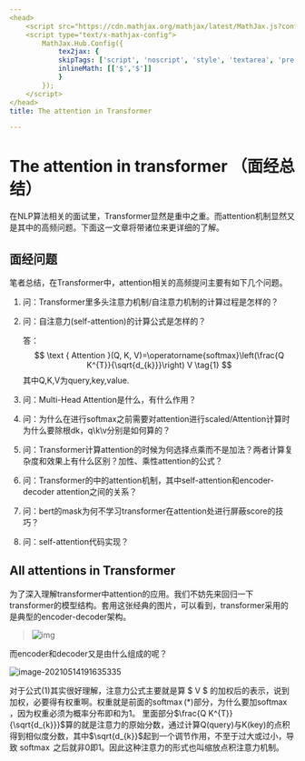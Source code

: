 ```yaml
---
<head>
    <script src="https://cdn.mathjax.org/mathjax/latest/MathJax.js?config=TeX-AMS-MML_HTMLorMML" type="text/javascript"></script>
    <script type="text/x-mathjax-config">
        MathJax.Hub.Config({
            tex2jax: {
            skipTags: ['script', 'noscript', 'style', 'textarea', 'pre'],
            inlineMath: [['$','$']]
            }
        });
    </script>
</head>
title: The attention in Transformer

---
```


# The attention in transformer （面经总结）

在NLP算法相关的面试里，Transformer显然是重中之重。而attention机制显然又是其中的高频问题。下面这一文章将带诸位来更详细的了解。

## 面经问题

笔者总结，在Transformer中，attention相关的高频提问主要有如下几个问题。

1. 问：Transformer里多头注意力机制/自注意力机制的计算过程是怎样的？

2. 问：自注意力(self-attention)的计算公式是怎样的？

   答：
   $$
   \text { Attention }(Q, K, V)=\operatorname{softmax}\left(\frac{Q K^{T}}{\sqrt{d_{k}}}\right) V \tag{1}
   $$
   其中Q,K,V为query,key,value.

3. 问：Multi-Head Attention是什么，有什么作用？

4. 问：为什么在进行softmax之前需要对attention进行scaled/Attention计算时为什么要除根dk，q\k\v分别是如何算的？

5. 问：Transformer计算attention的时候为何选择点乘而不是加法？两者计算复杂度和效果上有什么区别？加性、乘性attention的公式？

6. 问：Transformer的中的attention机制，其中self-attention和encoder-decoder attention之间的关系？

7. 问：bert的mask为何不学习transformer在attention处进行屏蔽score的技巧？

8. 问：self-attention代码实现？

## All attentions in Transformer

为了深入理解transformer中attention的应用。我们不妨先来回归一下 transformer的模型结构。套用这张经典的图片，可以看到，transformer采用的是典型的encoder-decoder架构。

> ![img](D:\demo\mp5088643.github.io\docs\category\The_transformer_encoders_decoders.png)

而encoder和decoder又是由什么组成的呢？

![image-20210514191635335](D:\demo\mp5088643.github.io\docs\category\image-20210514191635335.png)



对于公式(1)其实很好理解，注意力公式主要就是算 $ V $ 的加权后的表示，说到加权，必要得有权重啊。权重就是前面的$\operatorname{softmax}(*)$部分，为什么要加$\operatorname{softmax}$ ，因为权重必须为概率分布即和为1。  里面部分$\frac{Q K^{T}}{\sqrt{d_{k}}}$算的就是注意力的原始分数，通过计算Q(query)与K(key)的点积得到相似度分数，其中$\sqrt{d_{k}}$起到一个调节作用，不至于过大或过小，导致 $\operatorname{softmax}$ 之后就非0即1。因此这种注意力的形式也叫缩放点积注意力机制。



